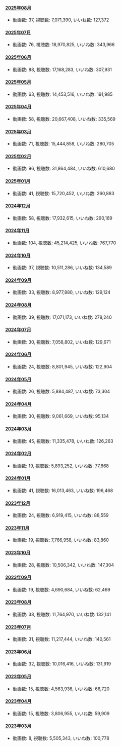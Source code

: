#### [2025年08月](videos/202508 "wikilink")

-   動画数: 37, 視聴数: 7,071,390, いいね数: 127,372

#### [2025年07月](videos/202507 "wikilink")

-   動画数: 76, 視聴数: 18,970,825, いいね数: 343,966

#### [2025年06月](videos/202506 "wikilink")

-   動画数: 88, 視聴数: 17,168,283, いいね数: 307,931

#### [2025年05月](videos/202505 "wikilink")

-   動画数: 63, 視聴数: 14,453,516, いいね数: 191,985

#### [2025年04月](videos/202504 "wikilink")

-   動画数: 58, 視聴数: 20,667,408, いいね数: 335,569

#### [2025年03月](videos/202503 "wikilink")

-   動画数: 71, 視聴数: 15,444,858, いいね数: 280,705

#### [2025年02月](videos/202502 "wikilink")

-   動画数: 96, 視聴数: 31,864,484, いいね数: 610,680

#### [2025年01月](videos/202501 "wikilink")

-   動画数: 41, 視聴数: 15,720,452, いいね数: 260,883

#### [2024年12月](videos/202412 "wikilink")

-   動画数: 58, 視聴数: 17,932,615, いいね数: 290,169

#### [2024年11月](videos/202411 "wikilink")

-   動画数: 104, 視聴数: 45,214,425, いいね数: 767,770

#### [2024年10月](videos/202410 "wikilink")

-   動画数: 37, 視聴数: 10,511,286, いいね数: 134,589

#### [2024年09月](videos/202409 "wikilink")

-   動画数: 33, 視聴数: 8,977,880, いいね数: 129,124

#### [2024年08月](videos/202408 "wikilink")

-   動画数: 39, 視聴数: 17,071,173, いいね数: 278,240

#### [2024年07月](videos/202407 "wikilink")

-   動画数: 30, 視聴数: 7,058,802, いいね数: 129,671

#### [2024年06月](videos/202406 "wikilink")

-   動画数: 24, 視聴数: 8,801,945, いいね数: 122,904

#### [2024年05月](videos/202405 "wikilink")

-   動画数: 26, 視聴数: 5,884,487, いいね数: 73,304

#### [2024年04月](videos/202404 "wikilink")

-   動画数: 30, 視聴数: 9,061,669, いいね数: 95,134

#### [2024年03月](videos/202403 "wikilink")

-   動画数: 45, 視聴数: 11,335,478, いいね数: 126,263

#### [2024年02月](videos/202402 "wikilink")

-   動画数: 19, 視聴数: 5,893,252, いいね数: 77,668

#### [2024年01月](videos/202401 "wikilink")

-   動画数: 41, 視聴数: 16,013,463, いいね数: 196,468

#### [2023年12月](videos/202312 "wikilink")

-   動画数: 24, 視聴数: 6,919,415, いいね数: 88,559

#### [2023年11月](videos/202311 "wikilink")

-   動画数: 19, 視聴数: 7,766,958, いいね数: 83,860

#### [2023年10月](videos/202310 "wikilink")

-   動画数: 28, 視聴数: 10,506,342, いいね数: 147,304

#### [2023年09月](videos/202309 "wikilink")

-   動画数: 19, 視聴数: 4,690,684, いいね数: 62,469

#### [2023年08月](videos/202308 "wikilink")

-   動画数: 38, 視聴数: 11,764,970, いいね数: 132,141

#### [2023年07月](videos/202307 "wikilink")

-   動画数: 31, 視聴数: 11,217,444, いいね数: 140,561

#### [2023年06月](videos/202306 "wikilink")

-   動画数: 32, 視聴数: 10,016,416, いいね数: 131,919

#### [2023年05月](videos/202305 "wikilink")

-   動画数: 15, 視聴数: 4,563,936, いいね数: 66,720

#### [2023年04月](videos/202304 "wikilink")

-   動画数: 15, 視聴数: 3,806,955, いいね数: 59,909

#### [2023年03月](videos/202303 "wikilink")

-   動画数: 8, 視聴数: 5,505,343, いいね数: 100,778

